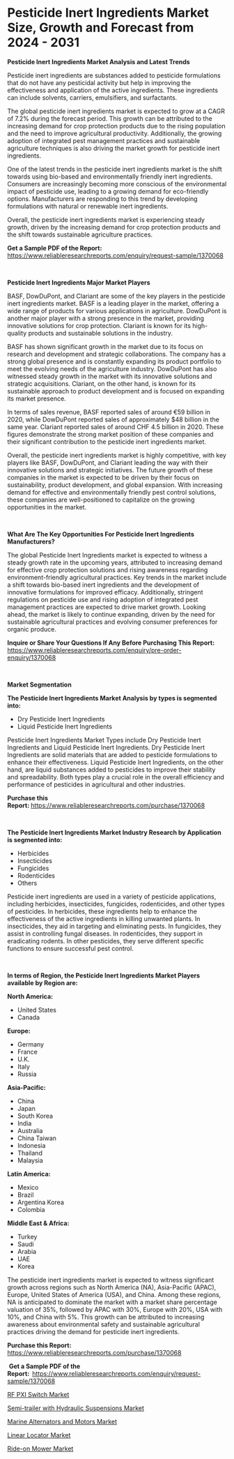 <p><h1>Pesticide Inert Ingredients Market Size, Growth and Forecast from 2024 - 2031</h1></p><p><strong>Pesticide Inert Ingredients Market Analysis and Latest Trends</strong></p>
<p><p>Pesticide inert ingredients are substances added to pesticide formulations that do not have any pesticidal activity but help in improving the effectiveness and application of the active ingredients. These ingredients can include solvents, carriers, emulsifiers, and surfactants.</p><p>The global pesticide inert ingredients market is expected to grow at a CAGR of 7.2% during the forecast period. This growth can be attributed to the increasing demand for crop protection products due to the rising population and the need to improve agricultural productivity. Additionally, the growing adoption of integrated pest management practices and sustainable agriculture techniques is also driving the market growth for pesticide inert ingredients.</p><p>One of the latest trends in the pesticide inert ingredients market is the shift towards using bio-based and environmentally friendly inert ingredients. Consumers are increasingly becoming more conscious of the environmental impact of pesticide use, leading to a growing demand for eco-friendly options. Manufacturers are responding to this trend by developing formulations with natural or renewable inert ingredients.</p><p>Overall, the pesticide inert ingredients market is experiencing steady growth, driven by the increasing demand for crop protection products and the shift towards sustainable agriculture practices.</p></p>
<p><strong>Get a Sample PDF of the Report:&nbsp;</strong> <a href="https://www.reliableresearchreports.com/enquiry/request-sample/1370068">https://www.reliableresearchreports.com/enquiry/request-sample/1370068</a></p>
<p>&nbsp;</p>
<p><strong>Pesticide Inert Ingredients Major Market Players</strong></p>
<p><p>BASF, DowDuPont, and Clariant are some of the key players in the pesticide inert ingredients market. BASF is a leading player in the market, offering a wide range of products for various applications in agriculture. DowDuPont is another major player with a strong presence in the market, providing innovative solutions for crop protection. Clariant is known for its high-quality products and sustainable solutions in the industry.</p><p>BASF has shown significant growth in the market due to its focus on research and development and strategic collaborations. The company has a strong global presence and is constantly expanding its product portfolio to meet the evolving needs of the agriculture industry. DowDuPont has also witnessed steady growth in the market with its innovative solutions and strategic acquisitions. Clariant, on the other hand, is known for its sustainable approach to product development and is focused on expanding its market presence.</p><p>In terms of sales revenue, BASF reported sales of around €59 billion in 2020, while DowDuPont reported sales of approximately $48 billion in the same year. Clariant reported sales of around CHF 4.5 billion in 2020. These figures demonstrate the strong market position of these companies and their significant contribution to the pesticide inert ingredients market.</p><p>Overall, the pesticide inert ingredients market is highly competitive, with key players like BASF, DowDuPont, and Clariant leading the way with their innovative solutions and strategic initiatives. The future growth of these companies in the market is expected to be driven by their focus on sustainability, product development, and global expansion. With increasing demand for effective and environmentally friendly pest control solutions, these companies are well-positioned to capitalize on the growing opportunities in the market.</p></p>
<p>&nbsp;</p>
<p><strong>What Are The Key Opportunities For Pesticide Inert Ingredients Manufacturers?</strong></p>
<p><p>The global Pesticide Inert Ingredients market is expected to witness a steady growth rate in the upcoming years, attributed to increasing demand for effective crop protection solutions and rising awareness regarding environment-friendly agricultural practices. Key trends in the market include a shift towards bio-based inert ingredients and the development of innovative formulations for improved efficacy. Additionally, stringent regulations on pesticide use and rising adoption of integrated pest management practices are expected to drive market growth. Looking ahead, the market is likely to continue expanding, driven by the need for sustainable agricultural practices and evolving consumer preferences for organic produce.</p></p>
<p><strong>Inquire or Share Your Questions If Any Before Purchasing This Report:</strong> <a href="https://www.reliableresearchreports.com/enquiry/pre-order-enquiry/1370068">https://www.reliableresearchreports.com/enquiry/pre-order-enquiry/1370068</a></p>
<p>&nbsp;</p>
<p><strong>Market Segmentation</strong></p>
<p><strong>The Pesticide Inert Ingredients Market Analysis by types is segmented into:</strong></p>
<p><ul><li>Dry Pesticide Inert Ingredients</li><li>Liquid Pesticide Inert Ingredients</li></ul></p>
<p><p>Pesticide Inert Ingredients Market Types include Dry Pesticide Inert Ingredients and Liquid Pesticide Inert Ingredients. Dry Pesticide Inert Ingredients are solid materials that are added to pesticide formulations to enhance their effectiveness. Liquid Pesticide Inert Ingredients, on the other hand, are liquid substances added to pesticides to improve their stability and spreadability. Both types play a crucial role in the overall efficiency and performance of pesticides in agricultural and other industries.</p></p>
<p><strong>Purchase this Report:&nbsp;</strong><a href="https://www.reliableresearchreports.com/purchase/1370068">https://www.reliableresearchreports.com/purchase/1370068</a></p>
<p>&nbsp;</p>
<p><strong>The Pesticide Inert Ingredients Market Industry Research by Application is segmented into:</strong></p>
<p><ul><li>Herbicides</li><li>Insecticides</li><li>Fungicides</li><li>Rodenticides</li><li>Others</li></ul></p>
<p><p>Pesticide inert ingredients are used in a variety of pesticide applications, including herbicides, insecticides, fungicides, rodenticides, and other types of pesticides. In herbicides, these ingredients help to enhance the effectiveness of the active ingredients in killing unwanted plants. In insecticides, they aid in targeting and eliminating pests. In fungicides, they assist in controlling fungal diseases. In rodenticides, they support in eradicating rodents. In other pesticides, they serve different specific functions to ensure successful pest control.</p></p>
<p>&nbsp;</p>
<p><strong>In terms of Region, the Pesticide Inert Ingredients Market Players available by Region are:</strong></p>
<p>
    <p> <strong> North America: </strong>
        <ul>
            <li>United States</li>
            <li>Canada</li>
        </ul>
        </p> 
    <p> <strong> Europe: </strong>
        <ul>
            <li>Germany</li>
            <li>France</li>
            <li>U.K.</li>
            <li>Italy</li>
            <li>Russia</li>
        </ul>
        </p> 
    <p> <strong> Asia-Pacific: </strong>
        <ul>
            <li>China</li>
            <li>Japan</li>
            <li>South Korea</li>
            <li>India</li>
            <li>Australia</li>
            <li>China Taiwan</li>
            <li>Indonesia</li>
            <li>Thailand</li>
            <li>Malaysia</li>
        </ul>
        </p> 
    <p> <strong> Latin America: </strong>
        <ul>
            <li>Mexico</li>
            <li>Brazil</li>
            <li>Argentina Korea</li>
            <li>Colombia</li>
        </ul>
        </p> 
    <p> <strong> Middle East & Africa: </strong>
        <ul>
            <li>Turkey</li>
            <li>Saudi</li>
            <li>Arabia</li>
            <li>UAE</li>
            <li>Korea</li>
        </ul>
    </p>
    </p>
<p><p>The pesticide inert ingredients market is expected to witness significant growth across regions such as North America (NA), Asia-Pacific (APAC), Europe, United States of America (USA), and China. Among these regions, NA is anticipated to dominate the market with a market share percentage valuation of 35%, followed by APAC with 30%, Europe with 20%, USA with 10%, and China with 5%. This growth can be attributed to increasing awareness about environmental safety and sustainable agricultural practices driving the demand for pesticide inert ingredients.</p></p>
<p><strong>Purchase this Report: </strong><a href="https://www.reliableresearchreports.com/purchase/1370068">https://www.reliableresearchreports.com/purchase/1370068</a></p>
<p>&nbsp;<strong>Get a Sample PDF of the Report:&nbsp;&nbsp;</strong><a href="https://www.reliableresearchreports.com/enquiry/request-sample/1370068">https://www.reliableresearchreports.com/enquiry/request-sample/1370068</a></p>
<p><strong></strong></p>
<p><p><a href="https://medium.com/@kathydavis04/rf-pxi-switch-market-trends-forecast-and-competitive-analysis-to-2031-f5cb624e0a92">RF PXI Switch Market</a></p><p><a href="https://medium.com/@saraprifti1917/semi-trailer-with-hydraulic-suspensions-market-competitive-analysis-market-trends-and-forecast-to-97ef3d9c8b18">Semi-trailer with Hydraulic Suspensions Market</a></p><p><a href="https://github.com/juniordelafrance/Market-Research-Report-List-1/blob/main/marine-alternators-and-motors-market.md">Marine Alternators and Motors Market</a></p><p><a href="https://medium.com/@kathydavis04/linear-locator-market-competitive-analysis-market-trends-and-forecast-to-2031-4d27d2697f7a">Linear Locator Market</a></p><p><a href="https://github.com/jaidynmorantestelletmjzya/Market-Research-Report-List-1/blob/main/ride-on-mower-market.md">Ride-on Mower Market</a></p></p>